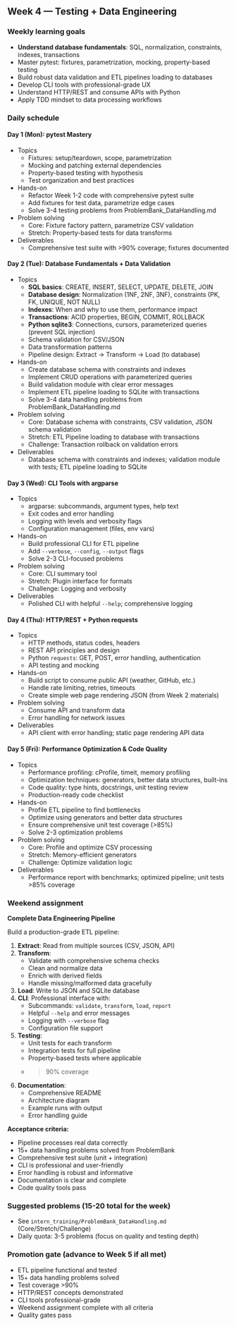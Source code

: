 ## Week 4 — Testing + Data Engineering

### Weekly learning goals
- **Understand database fundamentals**: SQL, normalization, constraints, indexes, transactions
- Master pytest: fixtures, parametrization, mocking, property-based testing
- Build robust data validation and ETL pipelines loading to databases
- Develop CLI tools with professional-grade UX
- Understand HTTP/REST and consume APIs with Python
- Apply TDD mindset to data processing workflows

### Daily schedule

#### Day 1 (Mon): pytest Mastery
- Topics
  - Fixtures: setup/teardown, scope, parametrization
  - Mocking and patching external dependencies
  - Property-based testing with hypothesis
  - Test organization and best practices
- Hands-on
  - Refactor Week 1-2 code with comprehensive pytest suite
  - Add fixtures for test data, parametrize edge cases
  - Solve 3-4 testing problems from ProblemBank_DataHandling.md
- Problem solving
  - Core: Fixture factory pattern, parametrize CSV validation
  - Stretch: Property-based tests for data transforms
- Deliverables
  - Comprehensive test suite with >90% coverage; fixtures documented

#### Day 2 (Tue): Database Fundamentals + Data Validation
- Topics
  - **SQL basics**: CREATE, INSERT, SELECT, UPDATE, DELETE, JOIN
  - **Database design**: Normalization (1NF, 2NF, 3NF), constraints (PK, FK, UNIQUE, NOT NULL)
  - **Indexes**: When and why to use them, performance impact
  - **Transactions**: ACID properties, BEGIN, COMMIT, ROLLBACK
  - **Python sqlite3**: Connections, cursors, parameterized queries (prevent SQL injection)
  - Schema validation for CSV/JSON
  - Data transformation patterns
  - Pipeline design: Extract → Transform → Load (to database)
- Hands-on
  - Create database schema with constraints and indexes
  - Implement CRUD operations with parameterized queries
  - Build validation module with clear error messages
  - Implement ETL pipeline loading to SQLite with transactions
  - Solve 3-4 data handling problems from ProblemBank_DataHandling.md
- Problem solving
  - Core: Database schema with constraints, CSV validation, JSON schema validation
  - Stretch: ETL Pipeline loading to database with transactions
  - Challenge: Transaction rollback on validation errors
- Deliverables
  - Database schema with constraints and indexes; validation module with tests; ETL pipeline loading to SQLite

#### Day 3 (Wed): CLI Tools with argparse
- Topics
  - argparse: subcommands, argument types, help text
  - Exit codes and error handling
  - Logging with levels and verbosity flags
  - Configuration management (files, env vars)
- Hands-on
  - Build professional CLI for ETL pipeline
  - Add `--verbose`, `--config`, `--output` flags
  - Solve 2-3 CLI-focused problems
- Problem solving
  - Core: CLI summary tool
  - Stretch: Plugin interface for formats
  - Challenge: Logging and verbosity
- Deliverables
  - Polished CLI with helpful `--help`; comprehensive logging

#### Day 4 (Thu): HTTP/REST + Python requests
- Topics
  - HTTP methods, status codes, headers
  - REST API principles and design
  - Python `requests`: GET, POST, error handling, authentication
  - API testing and mocking
- Hands-on
  - Build script to consume public API (weather, GitHub, etc.)
  - Handle rate limiting, retries, timeouts
  - Create simple web page rendering JSON (from Week 2 materials)
- Problem solving
  - Consume API and transform data
  - Error handling for network issues
- Deliverables
  - API client with error handling; static page rendering API data

#### Day 5 (Fri): Performance Optimization & Code Quality
- Topics
  - Performance profiling: cProfile, timeit, memory profiling
  - Optimization techniques: generators, better data structures, built-ins
  - Code quality: type hints, docstrings, unit testing review
  - Production-ready code checklist
- Hands-on
  - Profile ETL pipeline to find bottlenecks
  - Optimize using generators and better data structures
  - Ensure comprehensive unit test coverage (>85%)
  - Solve 2-3 optimization problems
- Problem solving
  - Core: Profile and optimize CSV processing
  - Stretch: Memory-efficient generators
  - Challenge: Optimize validation logic
- Deliverables
  - Performance report with benchmarks; optimized pipeline; unit tests >85% coverage

### Weekend assignment
**Complete Data Engineering Pipeline**

Build a production-grade ETL pipeline:

1. **Extract**: Read from multiple sources (CSV, JSON, API)
2. **Transform**: 
   - Validate with comprehensive schema checks
   - Clean and normalize data
   - Enrich with derived fields
   - Handle missing/malformed data gracefully
3. **Load**: Write to JSON and SQLite database
4. **CLI**: Professional interface with:
   - Subcommands: `validate`, `transform`, `load`, `report`
   - Helpful `--help` and error messages
   - Logging with `--verbose` flag
   - Configuration file support
5. **Testing**:
   - Unit tests for each transform
   - Integration tests for full pipeline
   - Property-based tests where applicable
   - >90% coverage
6. **Documentation**:
   - Comprehensive README
   - Architecture diagram
   - Example runs with output
   - Error handling guide

**Acceptance criteria:**
- Pipeline processes real data correctly
- 15+ data handling problems solved from ProblemBank
- Comprehensive test suite (unit + integration)
- CLI is professional and user-friendly
- Error handling is robust and informative
- Documentation is clear and complete
- Code quality tools pass

### Suggested problems (15-20 total for the week)
- See `intern_training/ProblemBank_DataHandling.md` (Core/Stretch/Challenge)
- Daily quota: 3-5 problems (focus on quality and testing depth)

### Promotion gate (advance to Week 5 if all met)
- ETL pipeline functional and tested
- 15+ data handling problems solved
- Test coverage >90%
- HTTP/REST concepts demonstrated
- CLI tools professional-grade
- Weekend assignment complete with all criteria
- Quality gates pass


